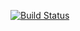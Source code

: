 [![Build Status](https://travis-ci.org/amq/Betriebssysteme-Beispiel-1.svg)](https://travis-ci.org/amq/Betriebssysteme-Beispiel-1)
